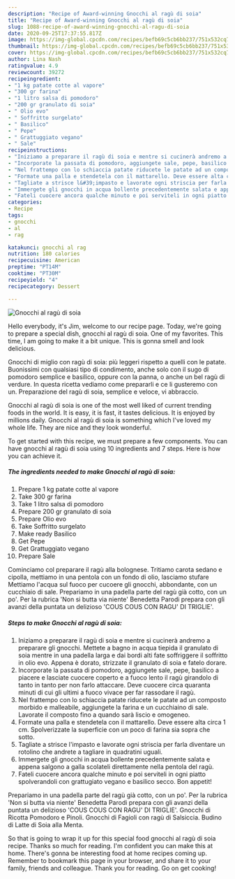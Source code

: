 ```yaml
---
description: "Recipe of Award-winning Gnocchi al ragù di soia"
title: "Recipe of Award-winning Gnocchi al ragù di soia"
slug: 1088-recipe-of-award-winning-gnocchi-al-ragu-di-soia
date: 2020-09-25T17:37:55.817Z
image: https://img-global.cpcdn.com/recipes/befb69c5cb6bb237/751x532cq70/gnocchi-al-ragu-di-soia-recipe-main-photo.jpg
thumbnail: https://img-global.cpcdn.com/recipes/befb69c5cb6bb237/751x532cq70/gnocchi-al-ragu-di-soia-recipe-main-photo.jpg
cover: https://img-global.cpcdn.com/recipes/befb69c5cb6bb237/751x532cq70/gnocchi-al-ragu-di-soia-recipe-main-photo.jpg
author: Lina Nash
ratingvalue: 4.9
reviewcount: 39272
recipeingredient:
- "1 kg patate cotte al vapore"
- "300 gr farina"
- "1 litro salsa di pomodoro"
- "200 gr granulato di soia"
- " Olio evo"
- " Soffritto surgelato"
- " Basilico"
- " Pepe"
- " Grattuggiato vegano"
- " Sale"
recipeinstructions:
- "Iniziamo a preparare il ragù di soia e mentre si cucinerà andremo a preparare gli gnocchi. Mettete a bagno in acqua tiepida il granulato di soia mentre in una padella larga e dai bordi alti fate soffriggere il soffritto in olio evo. Appena è dorato, strizzate il granulato di soia e fatelo dorare."
- "Incorporate la passata di pomodoro, aggiungete sale, pepe, basilico a piacere e lasciate cuocere coperto e a fuoco lento il ragù girandolo di tanto in tanto per non farlo attaccare. Deve cuocere circa quaranta minuti di cui gli ultimi a fuoco vivace per far rassodare il ragù."
- "Nel frattempo con lo schiaccia patate riducete le patate ad un composto morbido e malleabile, aggiungete la farina e un cucchiaino di sale. Lavorate il composto fino a quando sarà liscio e omogeneo."
- "Formate una palla e stendetela con il mattarello. Deve essere alta circa 1 cm. Spolverizzate la superficie con un poco di farina sia sopra che sotto."
- "Tagliate a strisce l&#39;impasto e lavorate ogni striscia per farla diventare un rotolino che andrete a tagliare in quadratini uguali."
- "Immergete gli gnocchi in acqua bollente precedentemente salata e appena salgono a galla scolateli direttamente nella pentola del ragù."
- "Fateli cuocere ancora qualche minuto e poi serviteli in ogni piatto spolverandoli con grattugiato vegano e basilico secco. Bon appetit!"
categories:
- Recipe
tags:
- gnocchi
- al
- rag

katakunci: gnocchi al rag 
nutrition: 180 calories
recipecuisine: American
preptime: "PT14M"
cooktime: "PT30M"
recipeyield: "4"
recipecategory: Dessert

---
```



![Gnocchi al ragù di soia](https://img-global.cpcdn.com/recipes/befb69c5cb6bb237/751x532cq70/gnocchi-al-ragu-di-soia-recipe-main-photo.jpg)

Hello everybody, it's Jim, welcome to our recipe page. Today, we're going to prepare a special dish, gnocchi al ragù di soia. One of my favorites. This time, I am going to make it a bit unique. This is gonna smell and look delicious.

Gnocchi di miglio con ragù di soia: più leggeri rispetto a quelli con le patate. Buonissimi con qualsiasi tipo di condimento, anche solo con il sugo di pomodoro semplice e basilico, oppure con la panna, o anche un bel ragù di verdure. In questa ricetta vediamo come prepararli e ce li gusteremo con un. Preparazione del ragù di soia, semplice e veloce, vi abbraccio.

Gnocchi al ragù di soia is one of the most well liked of current trending foods in the world. It is easy, it is fast, it tastes delicious. It is enjoyed by millions daily. Gnocchi al ragù di soia is something which I've loved my whole life. They are nice and they look wonderful.


To get started with this recipe, we must prepare a few components. You can have gnocchi al ragù di soia using 10 ingredients and 7 steps. Here is how you can achieve it.

<!--inarticleads1-->

##### The ingredients needed to make Gnocchi al ragù di soia:

1. Prepare 1 kg patate cotte al vapore
1. Take 300 gr farina
1. Take 1 litro salsa di pomodoro
1. Prepare 200 gr granulato di soia
1. Prepare  Olio evo
1. Take  Soffritto surgelato
1. Make ready  Basilico
1. Get  Pepe
1. Get  Grattuggiato vegano
1. Prepare  Sale


Cominciamo col preparare il ragù alla bolognese. Tritiamo carota sedano e cipolla, mettiamo in una pentola con un fondo di olio, lasciamo stufare Mettiamo l&#39;acqua sul fuoco per cucoere gli gnocchi, abbondante, con un cucchiaio di sale. Prepariamo in una padella parte del ragù già cotto, con un po&#39;. Per la rubrica &#39;Non si butta via niente&#39; Benedetta Parodi prepara con gli avanzi della puntata un delizioso &#39;COUS COUS CON RAGU&#39; DI TRIGLIE&#39;. 

<!--inarticleads2-->

##### Steps to make Gnocchi al ragù di soia:

1. Iniziamo a preparare il ragù di soia e mentre si cucinerà andremo a preparare gli gnocchi. Mettete a bagno in acqua tiepida il granulato di soia mentre in una padella larga e dai bordi alti fate soffriggere il soffritto in olio evo. Appena è dorato, strizzate il granulato di soia e fatelo dorare.
1. Incorporate la passata di pomodoro, aggiungete sale, pepe, basilico a piacere e lasciate cuocere coperto e a fuoco lento il ragù girandolo di tanto in tanto per non farlo attaccare. Deve cuocere circa quaranta minuti di cui gli ultimi a fuoco vivace per far rassodare il ragù.
1. Nel frattempo con lo schiaccia patate riducete le patate ad un composto morbido e malleabile, aggiungete la farina e un cucchiaino di sale. Lavorate il composto fino a quando sarà liscio e omogeneo.
1. Formate una palla e stendetela con il mattarello. Deve essere alta circa 1 cm. Spolverizzate la superficie con un poco di farina sia sopra che sotto.
1. Tagliate a strisce l&#39;impasto e lavorate ogni striscia per farla diventare un rotolino che andrete a tagliare in quadratini uguali.
1. Immergete gli gnocchi in acqua bollente precedentemente salata e appena salgono a galla scolateli direttamente nella pentola del ragù.
1. Fateli cuocere ancora qualche minuto e poi serviteli in ogni piatto spolverandoli con grattugiato vegano e basilico secco. Bon appetit!


Prepariamo in una padella parte del ragù già cotto, con un po&#39;. Per la rubrica &#39;Non si butta via niente&#39; Benedetta Parodi prepara con gli avanzi della puntata un delizioso &#39;COUS COUS CON RAGU&#39; DI TRIGLIE&#39;. Gnocchi di Ricotta Pomodoro e Pinoli. Gnocchi di Fagioli con ragù di Salsiccia. Budino di Latte di Soia alla Menta. 

So that is going to wrap it up for this special food gnocchi al ragù di soia recipe. Thanks so much for reading. I'm confident you can make this at home. There's gonna be interesting food at home recipes coming up. Remember to bookmark this page in your browser, and share it to your family, friends and colleague. Thank you for reading. Go on get cooking!
